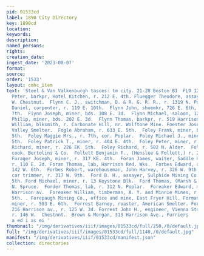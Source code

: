 ```yaml
---
pid: 01533cd
label: 1890 City Directory
key: 1890cd
location: 
keywords: 
description: 
named_persons: 
rights: 
creation_date: 
ingest_date: '2023-08-07'
format: 
source: 
order: '1533'
layout: cmhc_item
text: 'Steel & Van Valkenburgh tasces: tm city. 21-28 Boston BI  FLO 120 FOR  Floyd
  Peter, barkpr, Hotel Kitchen, r. 212 E. 4th. Fluegger Theodore, assayer, bds. 418
  W. Chestnut.  Flynn C. J., switchman, D. & R. G. R. R., r. 1319 N. Poplar. Flynn
  Daniel, carpenter, r. 119 E. 10th.  Flynn John, shoemkr, 726 E. 6th, r. 7134 E.
  7th.  Fiynn Joseph, miner, bds. 308 E. 3d.  Flynn Michael, saloon, 126 W. 2d.  Flynn
  Philip, miner, bds. 202 E. 3d.  Flynn Thomas, barkpr, r. 519 Harrison av.  Flynn
  William, blksmith, r. Carbonate Hill, nr. Wolftone Mine. Foester Joseph, wks. Arkansas
  Valley Smelter.  Fogle Abraham, r. 633 E. 5th.  Foley Frank, miner, bds. 717 E.
  5th.  Foley Maggie Mrs., r. 7th, cor. Poplar.  Foley Michael J., miner, r. 208 E.
  5th.  Foley Patrick T., miner, r. 404 E. 4th.  Foley Peter, miner, r. 717 E. 5th.  Foley
  Richard, miner, r. 226 EK. 5th.  Foley Richard, r. 502 N. Alder.  Follartt Andrew,
  cook, Bertolini & Co.  Follett Benjamin F., (Henslee & Follett,) r. 226 W. 8th.
  Forager Joseph, miner, r. 317 KE. 4th.  Foran James, waiter, Saddle Rock Restaurant,
  r. 110 E. 2d. Foran Thomas, lab, Harrison Red. Wks.  Forbes Edward, quarryman, r.
  142 W. 6th.  Forbes Robert, warehouseman, John Harvey, r. 326 W. 9th. Forbes William,
  car trimmer, r. 317 W. 9th.  Ford B. H., assayer, Sulphide Mining Co., r. 213 W.
  5th. Ford Michael, miner, r. 13 Keystone Blk.  Ford Thomas, (Marsh & Ford,) r. 309
  N. Spruce.  Forder Thomas, lab, r. 312 N. Poplar.  Foreaker Edward, miner, r. 621
  Harrison av.  Foreaker William, timberman, A. Y. and Minnie Mines, r. 225 .  E.
  5th. . Forepaugh Mining Co., office and mine, East Fryer Hill. Forman Aaron M.,
  miner, r. 503 E. 6th.  Forrest Barney, roaster, American Smelter. Forrest Edward,
  216 Harrison av., r. 125 W. 3d. Forrest John H., engineer, Vienna Steam Lauudry,
  r. 146 W.  Chestnnt.  Brown & Morgan, 313 Harrison Ave., Furriers     :  «  Sa del
  a ed i as ei '
thumbnail: "/img/derivatives/iiif/images/01533cd/full/250,/0/default.jpg"
full: "/img/derivatives/iiif/images/01533cd/full/1140,/0/default.jpg"
manifest: "/img/derivatives/iiif/01533cd/manifest.json"
collection: directories
---
```

